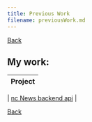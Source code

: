```yaml
---
title: Previous Work
filename: previousWork.md
---
```


[Back](index)

## My work:

| Project |
| :------ |

| [nc News backend api](nc-news-geocunn.herokuapp.com/api) |

[Back](index)
